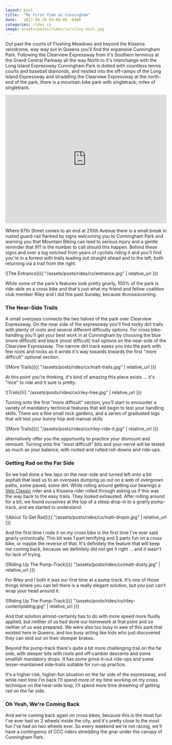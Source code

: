 ```yaml
---
layout: post
title:  "My First Time at Cunningham"
date:   2017-08-28 09:00:00 -0400
categories: rides cx
image: assets/posts/rides/cx/riley-dust.jpg
---
```


Out past the courts of Flushing Meadows and beyond the Kissena velodrome, way way out in Queens you'll find the expansive Cunningham Park. Following the Clearview Expressway from it's Southern terminus at the Grand Central Parkway all the way North to it's interchange with the Long Island Expressway Cunningham Park is dotted with countless tennis courts and baseball diamonds, and nestled into the off-ramps of the Long Island Expressway and straddling the Clearview Expressway at the north-end of the park, there is a mountain bike park with singletrack; miles of singletrack.

<iframe frameborder="0" style="height: 400px; width: 100%; border:0" src="https://www.google.com/maps/embed/v1/place?q=place_id:ChIJ30y6YJNhwokRyMgP7bjBXDI&key=AIzaSyCyUuRBQhp9DIhOVvErf_X6Xyqnn6tKpx0" allowfullscreen></iframe>

Where 67th Street comes to an end at 210th Avenue there is a small break in rusted guard-rail flanked by signs welcoming you to Cunningham Park and warning you that Mountain Biking can lead to serious injury and a gentle reminder that 911 is the number to call should this happen. Behind these signs and over a log notched from years of cyclists riding it and you'll find you're in a forrest with trails leading out straight ahead and to the left, both returning via a trail from the right.

![The Entrance]({{ "/assets/posts/rides/cx/entrance.jpg" | relative_url }})

While some of the park's features look pretty gnarly, 100% of the park is ride-able on a cross bike and that's just what my friend and fellow coalition club member Riley and I did this past Sunday, because #crossiscoming.

### The Near-Side Trails

A small overpass connects the two halves of the park over Clearview Expressway. On the near side of the expressway you'll find rocky dirt trails with plenty of roots and several different difficulty options. For cross bike-handling you'll get your best work in at Cunningham by choosing the blue (more difficult) and black (most difficult) trail options on the near-side of the Clearview Expressway. The narrow dirt track eases you into the park with few roots and rocks as it winds it's way towards towards the first "more difficult" optional section.

![More Trails]({{ "/assets/posts/rides/cx/matt-trails.jpg" | relative_url }})

At this point you're thinking, it's kind of amazing this place exists ... it's "nice" to ride and it sure is pretty.

![Trails]({{ "/assets/posts/rides/cx/riley-tree.jpg" | relative_url }})

Turning onto the first "more difficult" section, you'll start to encounter a variety of mandatory technical features that will begin to test your handling skills. There are a few small rock gardens, and a series of graduated logs that will test your bunny hop and manual skills

![More Trails]({{ "/assets/posts/rides/cx/riley-ride-it.jpg" | relative_url }})

alternatively offer you the opportunity to practice your dismount and remount. Turning onto the "most difficult" bits and your nerve will be tested as much as your balance, with rooted and rutted roll-downs and ride-ups.

### Getting Rad on the Far Side

So we had done a few laps on the near-side and turned left onto a bit asphalt that lead us to an overpass dumping us out on a web of overgrown paths, some paved, some dirt. While rolling around getting our bearings a [Velo Classic](https://veloclassicstans.com/) rider and a Kissena rider rolled through asking us if this was the way back to the easy trails. They looked exhausted. After rolling around for a bit, we found ourselves at the top of a steep drop-in to a gnarly pump-track, and we started to understand.

![About To Get Rad]({{ "/assets/posts/rides/cx/matt-dropin.jpg" | relative_url }})

And the first time I rode it on my cross bike is the first time I've ever said gnarly unironically. This bit was 1 part terrifying and 5 parts fun on a cross bike, or maybe the reverse of that. It's definitely the feature that will keep me coming back, because we definitely did not get it right ... and it wasn't for lack of trying.

![Riding Up The Pump-Track]({{ "/assets/posts/rides/cx/matt-dusty.jpg" | relative_url }})

For Riley and I both it was our first time at a pump track. It's one of those things where you can tell there is a really elegant solution, but you just can't wrap your head around it.

![Riding Up The Pump-Track]({{ "/assets/posts/rides/cx/riley-contemplating.jpg" | relative_url }})

And that solution almost-certainly has to do with more speed more fluidly applied, but neither of us had done our homework at that point and so neither of us was prepared. We were also too busy in awe of this park that existed here in Queens, and too busy acting like kids who just discovered they can skid out on their stomper brakes.

Beyond the pump-track there's quite a bit more challenging trail on the far side, with steeper bits with roots and off-camber descents and some smallish mandatory drops. It has some grind-it-out ride-ups and some lesser-maintained side-trails suitable for run-up practice.

It's a higher-risk, higher-fun situation on the far side of the expressway, and while next time I'm back I'll spend more of my time working on my cross technique on the near-side loop, I'll spend more time dreaming of getting rad on the far side.

### Oh Yeah, We're Coming Back

And we're coming back again on cross bikes, because this is the most fun I've ever had on 2 wheels inside the city, and it's pretty close to the most fun I've had on two wheels ever. So every weekend we're not racing, we'll have a contingency of CCC riders shredding the gnar under the canopy of Cunningham Park.
